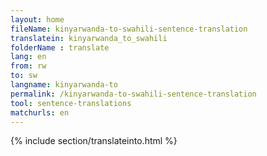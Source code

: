 ```yaml
---
layout: home
fileName: kinyarwanda-to-swahili-sentence-translation
translatein: kinyarwanda_to_swahili
folderName : translate
lang: en
from: rw
to: sw
langname: kinyarwanda-to
permalink: /kinyarwanda-to-swahili-sentence-translation
tool: sentence-translations
matchurls: en
---
```

{% include section/translateinto.html %}
